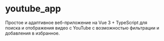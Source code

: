 # youtube_app
Простое и адаптивное веб-приложение на Vue 3 + TypeScript для поиска и отображения видео с YouTube с возможностью фильтрации и добавления в избранное.
